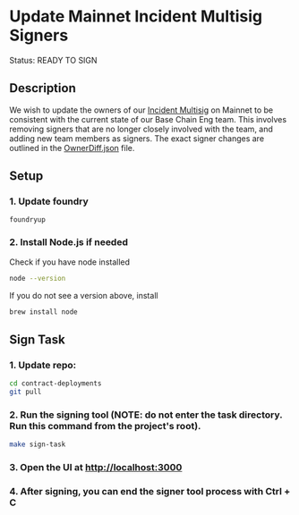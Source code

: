 # Update Mainnet Incident Multisig Signers

Status: READY TO SIGN

## Description

We wish to update the owners of our [Incident Multisig](https://sepolia.etherscan.io/address/0x5dfeb066334b67355a15dc9b67317fd2a2e1f77f) on Mainnet to be consistent with the current state of our Base Chain Eng team. This involves removing signers that are no longer closely involved with the team, and adding new team members as signers. The exact signer changes are outlined in the [OwnerDiff.json](./OwnerDiff.json) file.

## Setup

### 1. Update foundry

```
foundryup
```

### 2. Install Node.js if needed

Check if you have node installed

```bash
node --version
```

If you do not see a version above, install

```bash
brew install node
```

## Sign Task

### 1. Update repo:

```bash
cd contract-deployments
git pull
```

### 2. Run the signing tool (NOTE: do not enter the task directory. Run this command from the project's root).

```bash
make sign-task
```

### 3. Open the UI at [http://localhost:3000](http://localhost:3000)

### 4. After signing, you can end the signer tool process with Ctrl + C
